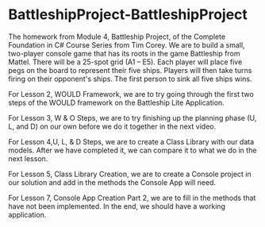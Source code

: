 # BattleshipProject-BattleshipProject
The homework from Module 4, Battleship Project, of the Complete Foundation in C# Course Series from Tim Corey. We are to build a small, two-player console game that has its roots in the game Battleship from Mattel. There will be a 25-spot grid (A1 – E5). Each player will place five pegs on the board to represent their five ships. Players will then take turns firing on their opponent's ships. The first person to sink all five ships wins.

For Lesson 2, WOULD Framework, we are to try going through the first two steps of the WOULD framework on the Battleship Lite Application.

For Lesson 3, W & O Steps, we are to try finishing up the planning phase (U, L, and D) on our own before we do it together in the next video.

For Lesson 4,U, L, & D Steps, we are to create a Class Library with our data models. After we have completed it, we can compare it to what we do in the next lesson.

For Lesson 5, Class Library Creation, we are to create a Console project in our solution and add in the methods the Console App will need.

For Lesson 7, Console App Creation Part 2, we are to fill in the methods that have not been implemented. In the end, we should have a working application.